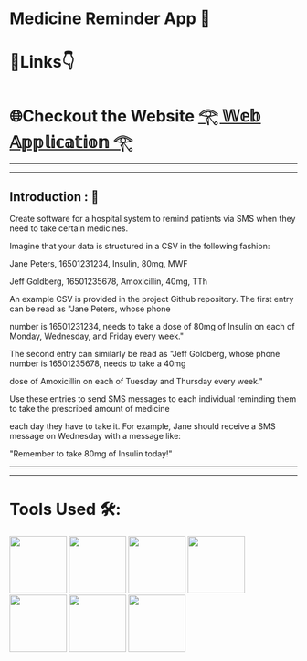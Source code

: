 #  Medicine Reminder App 🦁
#  🔗Links👇
#  🌐Checkout the Website [𓂀 𝕎𝕖𝕓 𝔸𝕡𝕡𝕝𝕚𝕔𝕒𝕥𝕚𝕠𝕟 𓂀](https://super-kitten-bb1618.netlify.app/)
---
---
## Introduction : 🫵
Create software for a hospital system to remind patients via SMS when they need to take certain medicines. 

Imagine that your data is structured in a CSV in the following fashion:

Jane Peters, 16501231234, Insulin, 80mg, MWF

Jeff Goldberg, 16501235678, Amoxicillin, 40mg, TTh

An example CSV is provided in the project Github repository. The first entry can be read as "Jane Peters, whose phone 

number is 16501231234, needs to take a dose of 80mg of Insulin on each of Monday, Wednesday, and Friday every week."

The second entry can similarly be read as "Jeff Goldberg, whose phone number is 16501235678, needs to take a 40mg 

dose of Amoxicillin on each of Tuesday and Thursday every week."

Use these entries to send SMS messages to each individual reminding them to take the prescribed amount of medicine 

each day they have to take it. For example, Jane should receive a SMS message on Wednesday with a message like: 

"Remember to take 80mg of Insulin today!"

  ---
  ---
  # Tools Used 🛠️:
  <img width="100" height="100" src="https://cdn.iconscout.com/icon/free/png-256/free-react-1-282599.png?f=webp">
  <img width="100" height="100" src="https://encrypted-tbn0.gstatic.com/images?q=tbn:ANd9GcTL1XBtHfkQB8jl_hZtMwVdse-OJ-HkXmMQlcrrsT4&s">
  <img width="100" height="100"src="https://images.ctfassets.net/aq13lwl6616q/7cS8gBoWulxkWNWEm0FspJ/c7eb42dd82e27279307f8b9fc9b136fa/nodejs_cover_photo_smaller_size.png">
  <img width="100" height="100" src="https://gyazo.com/493cc356440e67335a988fb17dac90be/max_size/1000">
  <img width="100" height="100" src="https://res.cloudinary.com/practicaldev/image/fetch/s--YbV36HLj--/c_imagga_scale,f_auto,fl_progressive,h_420,q_auto,w_1000/https://dev-to-uploads.s3.amazonaws.com/i/hpg6if7btrwilqkidqbe.png">
  <img width="100" height="100" src="https://newrelic.com/sites/default/files/styles/og_image/public/2021-10/mongo_logo.jpg?h=2a479378&itok=_jsp1xWA">
  <img width="100" height="100" src="https://encrypted-tbn0.gstatic.com/images?q=tbn:ANd9GcTLy-1SN4fo9U4Sn7S4aI_PyQr5x9sODPQ6V2-YHT4&s">
